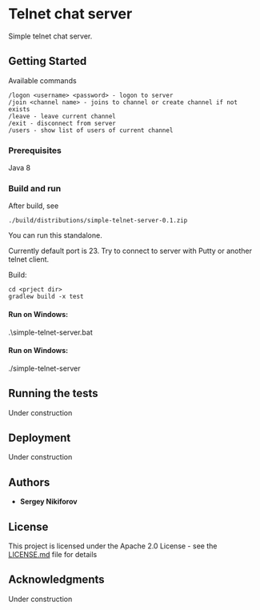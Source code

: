 # Telnet chat server

Simple telnet chat server.

## Getting Started

Available commands
```
/logon <username> <password> - logon to server
/join <channel name> - joins to channel or create channel if not exists
/leave - leave current channel
/exit - disconnect from server
/users - show list of users of current channel
```
### Prerequisites

Java 8

### Build and run

After build, see
```
./build/distributions/simple-telnet-server-0.1.zip
```
You can run this standalone.

Currently default port is 23. Try to connect to server with Putty or another telnet client.

Build:
```
cd <prject dir>
gradlew build -x test
```

#### Run on Windows:
.\simple-telnet-server.bat
#### Run on Windows:
./simple-telnet-server

## Running the tests

Under construction

## Deployment

Under construction

## Authors

* **Sergey Nikiforov**

## License

This project is licensed under the Apache 2.0 License - see the [LICENSE.md](LICENSE.md) file for details

## Acknowledgments
Under construction